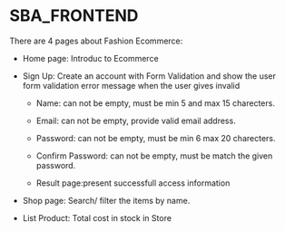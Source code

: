 # SBA_FRONTEND
There are 4 pages about Fashion Ecommerce:
- Home page: Introduc to Ecommerce 
- Sign Up: Create an account with Form Validation and show the user form validation error message when the user gives invalid 

  + Name: can not be empty,  must be min 5 and max 15 charecters.
  + Email: can not be empty, provide valid email address.
  + Password: can not be empty, must be min 6 max 20 charecters.
  + Confirm Password: can not be empty, must be match the given password. 

  + Result page:present successfull access information

- Shop page: Search/ filter the items by name.
- List Product: Total cost in stock in Store

